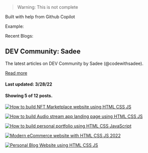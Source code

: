 > Warning: This is not complete

Built with help from Github Copilot

Example:

Recent Blogs:

<!-- blog-post-list:start -->
## DEV Community: Sadee

The latest articles on DEV Community by Sadee (@codewithsadee).

[Read more](https://dev.to/codewithsadee)

#### Last updated: 3/28/22

#### Showing 5 of 12 posts.

[![How to build NFT Marketplace website using HTML CSS JS](https://raw.githubusercontent.com/ErrorGamer2000/github-readme-blog-post-action/main/DEV_Community__Sadee/How_to_build_NFT_Marketplace_website_using_HTML_CSS_JS.svg)](https://dev.to/codewithsadee/how-to-build-nft-marketplace-website-using-html-css-js-kh7)

[![How to build Audio stream app landing page using HTML CSS JS](https://raw.githubusercontent.com/ErrorGamer2000/github-readme-blog-post-action/main/DEV_Community__Sadee/How_to_build_Audio_stream_app_landing_page_using_HTML_CSS_JS.svg)](https://dev.to/codewithsadee/how-to-build-audio-stream-app-landing-page-using-html-css-js-1960)

[![How to build personal portfolio using HTML CSS JavaScript](https://raw.githubusercontent.com/ErrorGamer2000/github-readme-blog-post-action/main/DEV_Community__Sadee/How_to_build_personal_portfolio_using_HTML_CSS_JavaScript.svg)](https://dev.to/codewithsadee/how-to-build-personal-portfolio-using-html-css-javascript-37e2)

[![Modern eCommerce website with HTML CSS JS 2022](https://raw.githubusercontent.com/ErrorGamer2000/github-readme-blog-post-action/main/DEV_Community__Sadee/Modern_eCommerce_website_with_HTML_CSS_JS_2022.svg)](https://dev.to/codewithsadee/modern-ecommerce-website-with-html-css-js-2022-142i)

[![Personal Blog Website using HTML CSS JS](https://raw.githubusercontent.com/ErrorGamer2000/github-readme-blog-post-action/main/DEV_Community__Sadee/Personal_Blog_Website_using_HTML_CSS_JS.svg)](https://dev.to/codewithsadee/personal-blog-website-using-html-css-js-2en2)



<!-- blog-post-list:end -->
